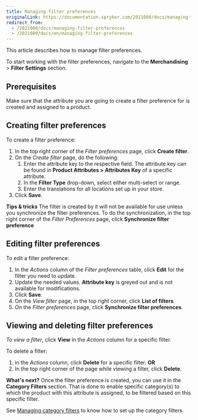 ```yaml
---
title: Managing filter preferences
originalLink: https://documentation.spryker.com/2021080/docs/managing-filter-preferences
redirect_from:
  - /2021080/docs/managing-filter-preferences
  - /2021080/docs/en/managing-filter-preferences
---
```


This article describes how to manage filter preferences.

To start working with the filter preferences, navigate to the **Merchandising** > **Filter Settings** section.

## Prerequisites
Make sure that the attribute you are going to create a filter preference for is created and assigned to a product.

## Creating filter preferences

To create a filter preference:
1. In the top right corner of the *Filter preferences* page, click **Create filter**.
2. On the *Create filter* page, do the following:
    1. Enter the attribute key to the respective field. The attribute key can be found in **Product Attributes > Attributes Key** of a specific attribute. 
    2. In the **Filter Type** drop-down, select either multi-select or range.
    3. Enter the translations for all locations set up in your store.
3. Click **Save**.

**Tips & tricks**
The filter is created by it will not be available for use unless you synchronize the filter preferences.
To do the synchronization, in the top right corner of the *Filter Preferences* page, click **Synchronize filter preference** 

## Editing filter preferences
To edit a filter preference:
1. In the _Actions_ column of the *Filter preferences* table, click **Edit** for the filter you need to update.
2. Update the needed values.
    **Attribute key** is greyed out and is not available for modifications.
 3. Click **Save**.
 4. On the *View filter* page, in the top right corner, click **List of filters**.
 5. On the *Filter preferences* page, click **Synchronize filter preferences**.

## Viewing and deleting filter preferences

 *To view a filter*, click **View** in the _Actions_ column for a specific filter.

To delete a filter:
 1. in the _Actions_ column, click **Delete**  for a specific filter. 
 **OR**
2. In the top right corner of the page while viewing a filter, click **Delete**.

**What's next?**
Once the filter preference is created, you can use it in the **Category Filters** section. That is done to enable specific category(s) to which the product with this attribute is assigned, to be filtered based on this specific filter.

See [Managing category filters](/docs/scos/user/user-guides/202001.0/back-office-user-guide/search-and-filters/managing-category-filters.html) to know how to set up the category filters.


